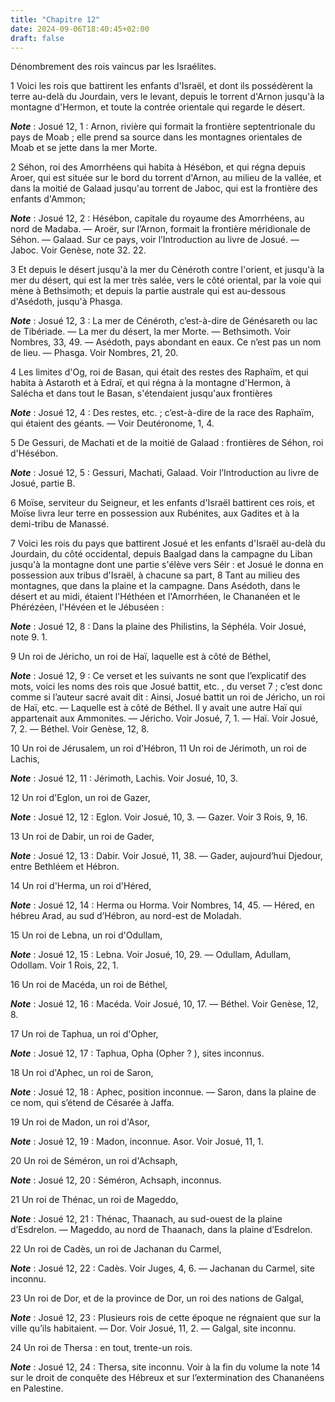 ```yaml
---
title: "Chapitre 12"
date: 2024-09-06T18:40:45+02:00
draft: false
---
```



Dénombrement des rois vaincus par les Israélites.


1 Voici les rois que battirent les enfants d'Israël, et dont ils possédèrent la terre au-delà du Jourdain, vers le levant, depuis le torrent d'Arnon jusqu'à la montagne d'Hermon, et toute la contrée orientale qui regarde le désert.

***Note*** :  Josué 12, 1 : Arnon, rivière qui formait la frontière septentrionale du pays de Moab ; elle prend sa source dans les montagnes orientales de Moab et se jette dans la mer Morte.

2 Séhon, roi des Amorrhéens qui habita à Hésébon, et qui régna depuis Aroer, qui est située sur le bord du torrent d'Arnon, au milieu de la vallée, et dans la moitié de Galaad jusqu'au torrent de Jaboc, qui est la frontière des enfants d'Ammon;

***Note*** :  Josué 12, 2 : Hésébon, capitale du royaume des Amorrhéens, au nord de Madaba. ― Aroër, sur l’Arnon, formait la frontière méridionale de Séhon. ― Galaad. Sur ce pays, voir l’Introduction au livre de Josué. ― Jaboc. Voir Genèse, note 32. 22.

3 Et depuis le désert jusqu'à la mer du Cénéroth contre l'οrient, et jusqu'à la mer du désert, qui est la mer très salée, vers le côté oriental, par la voie qui mène à Bethsimoth; et depuis la partie australe qui est au-dessous d'Asédoth, jusqu'à Phasga.

***Note*** :  Josué 12, 3 : La mer de Cénéroth, c’est-à-dire de Génésareth ou lac de Tibériade. ― La mer du désert, la mer Morte. ― Bethsimoth. Voir Nombres, 33, 49. ― Asédoth, pays abondant en eaux. Ce n’est pas un nom de lieu. ― Phasga. Voir Nombres, 21, 20.

4 Les limites d'Og, roi de Basan, qui était des restes des Raphaïm, et qui habita à Astaroth et à Edraï, et qui régna à la montagne d'Hermon, à Salécha et dans tout le Basan, s'étendaient jusqu'aux frontières

***Note*** :  Josué 12, 4 : Des restes, etc. ; c’est-à-dire de la race des Raphaïm, qui étaient des géants. ― Voir Deutéronome, 1, 4.

5 De Gessuri, de Machati et de la moitié de Galaad : frontières de Séhon, roi d'Hésébon.

***Note*** :  Josué 12, 5 : Gessuri, Machati, Galaad. Voir l’Introduction au livre de Josué, partie B.


6 Moïse, serviteur du Seigneur, et les enfants d'Israël battirent ces rois, et Moïse livra leur terre en possession aux Rubénites, aux Gadites et à la demi-tribu de Manassé.


7 Voici les rois du pays que battirent Josué et les enfants d'Israël au-delà du Jourdain, du côté occidental, depuis Baalgad dans la campagne du Liban jusqu'à la montagne dont une partie s'élève vers Séir : et Josué le donna en possession aux tribus d'Israël, à chacune sa part, 8 Tant au milieu des montagnes, que dans la plaine et la campagne. Dans Asédoth, dans le désert et au midi, étaient l'Héthéen et l'Amorrhéen, le Chananéen et le Phérézéen, l'Hévéen et le Jébuséen :

***Note*** :  Josué 12, 8 : Dans la plaine des Philistins, la Séphéla. Voir Josué, note 9. 1.


9 Un roi de Jéricho, un roi de Haï, laquelle est à côté de Béthel,

***Note*** :  Josué 12, 9 : Ce verset et les suivants ne sont que l’explicatif des mots, voici les noms des rois que Josué battit, etc. , du verset 7 ; c’est donc comme si l’auteur sacré avait dit : Ainsi, Josué battit un roi de Jéricho, un roi de Haï, etc. ― Laquelle est à côté de Béthel. Il y avait une autre Haï qui appartenait aux Ammonites. ― Jéricho. Voir Josué, 7, 1. ― Haï. Voir Josué, 7, 2. ― Béthel. Voir Genèse, 12, 8.

10 Un roi de Jérusalem, un roi d'Hébron, 11 Un roi de Jérimoth, un roi de Lachis,

***Note*** :  Josué 12, 11 : Jérimoth, Lachis. Voir Josué, 10, 3.

12 Un roi d'Eglon, un roi de Gazer,

***Note*** :  Josué 12, 12 : Eglon. Voir Josué, 10, 3. ― Gazer. Voir 3 Rois, 9, 16.

13 Un roi de Dabir, un roi de Gader,

***Note*** :  Josué 12, 13 : Dabir. Voir Josué, 11, 38. ― Gader, aujourd’hui Djedour, entre Bethléem et Hébron.

14 Un roi d'Herma, un roi d'Héred,

***Note*** :  Josué 12, 14 : Herma ou Horma. Voir Nombres, 14, 45. ― Héred, en hébreu Arad, au sud d’Hébron, au nord-est de Moladah.

15 Un roi de Lebna, un roi d'Odullam,

***Note*** :  Josué 12, 15 : Lebna. Voir Josué, 10, 29. ― Odullam, Adullam, Odollam. Voir 1 Rois, 22, 1.

16 Un roi de Macéda, un roi de Béthel,

***Note*** :  Josué 12, 16 : Macéda. Voir Josué, 10, 17. ― Béthel. Voir Genèse, 12, 8.

17 Un roi de Taphua, un roi d'Opher,

***Note*** :  Josué 12, 17 : Taphua, Opha (Opher ? ), sites inconnus.

18 Un roi d'Aphec, un roi de Saron,

***Note*** :  Josué 12, 18 : Aphec, position inconnue. ― Saron, dans la plaine de ce nom, qui s’étend de Césarée à Jaffa.

19 Un roi de Madon, un roi d'Asor,

***Note*** :  Josué 12, 19 : Madon, inconnue. Asor. Voir Josué, 11, 1.

20 Un roi de Séméron, un roi d'Achsaph,

***Note*** :  Josué 12, 20 : Séméron, Achsaph, inconnus.

21 Un roi de Thénac, un roi de Mageddo,

***Note*** :  Josué 12, 21 : Thénac, Thaanach, au sud-ouest de la plaine d’Esdrelon. ― Mageddo, au nord de Thaanach, dans la plaine d’Esdrelon.

22 Un roi de Cadès, un roi de Jachanan du Carmel,

***Note*** :  Josué 12, 22 : Cadès. Voir Juges, 4, 6. ― Jachanan du Carmel, site inconnu.

23 Un roi de Dor, et de la province de Dor, un roi des nations de Galgal,

***Note*** :  Josué 12, 23 : Plusieurs rois de cette époque ne régnaient que sur la ville qu’ils habitaient. ― Dor. Voir Josué, 11, 2. ― Galgal, site inconnu.

24 Un roi de Thersa : en tout, trente-un rois.

***Note*** :  Josué 12, 24 : Thersa, site inconnu. Voir à la fin du volume la note 14 sur le droit de conquête des Hébreux et sur l’extermination des Chananéens en Palestine.

